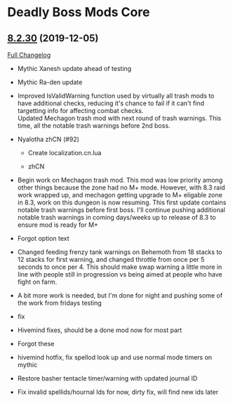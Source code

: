 # Deadly Boss Mods Core

## [8.2.30](https://github.com/DeadlyBossMods/DeadlyBossMods/tree/8.2.30) (2019-12-05)
[Full Changelog](https://github.com/DeadlyBossMods/DeadlyBossMods/compare/8.2.29...8.2.30)

- Mythic Xanesh update ahead of testing  
- Mythic Ra-den update  
- Improved IsValidWarning function used by virtually all trash mods to have additional checks, reducing it's chance to fail if it can't find targetting info for affecting combat checks.  
    Updated Mechagon trash mod with next round of trash warnings. This time, all the notable trash warnings before 2nd boss.  
- Nyalotha zhCN (#92)  
    * Create localization.cn.lua  
    * zhCN  
- Begin work on Mechagon trash mod. This mod was low priority among other things because the zone had no M+ mode. However, with 8.3 raid work wrapped up, and mechagon getting upgrade to M+ eligable zone in 8.3, work on this dungeon is now resuming. This first update contains notable trash warnings before first boss. I'll continue pushing additional notable trash warnings in coming days/weeks up to release of 8.3 to ensure mod is ready for M+  
- Forgot option text  
- Changed feeding frenzy tank warnings on Behemoth from 18 stacks to 12 stacks for first warning, and changed throttle from once per 5 seconds to once per 4. This should make swap warning a little more in line with people still in progression vs being aimed at people who have fight on farm.  
- A bit more work is needed, but I'm done for night and pushing some of the work from fridays testing  
- fix  
- Hivemind fixes, should be a done mod now for most part  
- Forgot these  
- hivemind hotfix, fix spellod look up and use normal mode timers on mythic  
- Restore basher tentacle timer/warning with updated journal ID  
- Fix invalid spellids/hournal Ids for now, dirty fix, will find new ids later  
